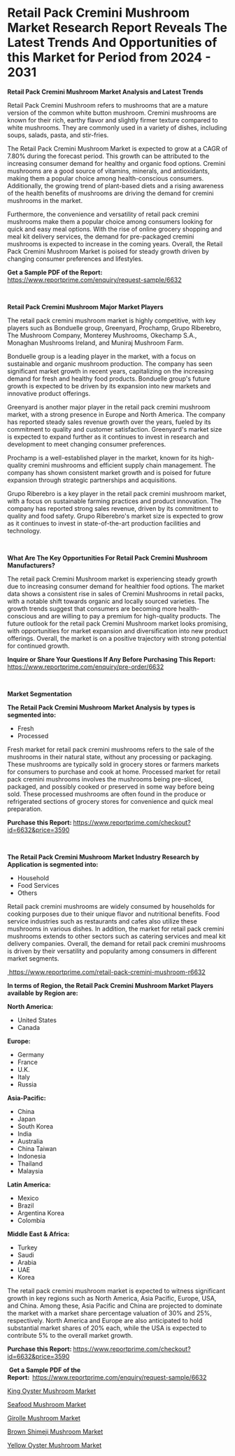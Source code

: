 <p><h1>Retail Pack Cremini Mushroom Market Research Report Reveals The Latest Trends And Opportunities of this Market for Period from 2024 - 2031</h1></p><p><strong>Retail Pack Cremini Mushroom Market Analysis and Latest Trends</strong></p>
<p><p>Retail Pack Cremini Mushroom refers to mushrooms that are a mature version of the common white button mushroom. Cremini mushrooms are known for their rich, earthy flavor and slightly firmer texture compared to white mushrooms. They are commonly used in a variety of dishes, including soups, salads, pasta, and stir-fries.</p><p>The Retail Pack Cremini Mushroom Market is expected to grow at a CAGR of 7.80% during the forecast period. This growth can be attributed to the increasing consumer demand for healthy and organic food options. Cremini mushrooms are a good source of vitamins, minerals, and antioxidants, making them a popular choice among health-conscious consumers. Additionally, the growing trend of plant-based diets and a rising awareness of the health benefits of mushrooms are driving the demand for cremini mushrooms in the market.</p><p>Furthermore, the convenience and versatility of retail pack cremini mushrooms make them a popular choice among consumers looking for quick and easy meal options. With the rise of online grocery shopping and meal kit delivery services, the demand for pre-packaged cremini mushrooms is expected to increase in the coming years. Overall, the Retail Pack Cremini Mushroom Market is poised for steady growth driven by changing consumer preferences and lifestyles.</p></p>
<p><strong>Get a Sample PDF of the Report:&nbsp;</strong> <a href="https://www.reportprime.com/enquiry/request-sample/6632">https://www.reportprime.com/enquiry/request-sample/6632</a></p>
<p>&nbsp;</p>
<p><strong>Retail Pack Cremini Mushroom Major Market Players</strong></p>
<p><p>The retail pack cremini mushroom market is highly competitive, with key players such as Bonduelle group, Greenyard, Prochamp, Grupo Riberebro, The Mushroom Company, Monterey Mushrooms, Okechamp S.A., Monaghan Mushrooms Ireland, and Muniraj Mushroom Farm.</p><p>Bonduelle group is a leading player in the market, with a focus on sustainable and organic mushroom production. The company has seen significant market growth in recent years, capitalizing on the increasing demand for fresh and healthy food products. Bonduelle group's future growth is expected to be driven by its expansion into new markets and innovative product offerings.</p><p>Greenyard is another major player in the retail pack cremini mushroom market, with a strong presence in Europe and North America. The company has reported steady sales revenue growth over the years, fueled by its commitment to quality and customer satisfaction. Greenyard's market size is expected to expand further as it continues to invest in research and development to meet changing consumer preferences.</p><p>Prochamp is a well-established player in the market, known for its high-quality cremini mushrooms and efficient supply chain management. The company has shown consistent market growth and is poised for future expansion through strategic partnerships and acquisitions.</p><p>Grupo Riberebro is a key player in the retail pack cremini mushroom market, with a focus on sustainable farming practices and product innovation. The company has reported strong sales revenue, driven by its commitment to quality and food safety. Grupo Riberebro's market size is expected to grow as it continues to invest in state-of-the-art production facilities and technology.</p></p>
<p>&nbsp;</p>
<p><strong>What Are The Key Opportunities For Retail Pack Cremini Mushroom Manufacturers?</strong></p>
<p><p>The retail pack Cremini Mushroom market is experiencing steady growth due to increasing consumer demand for healthier food options. The market data shows a consistent rise in sales of Cremini Mushrooms in retail packs, with a notable shift towards organic and locally sourced varieties. The growth trends suggest that consumers are becoming more health-conscious and are willing to pay a premium for high-quality products. The future outlook for the retail pack Cremini Mushroom market looks promising, with opportunities for market expansion and diversification into new product offerings. Overall, the market is on a positive trajectory with strong potential for continued growth.</p></p>
<p><strong>Inquire or Share Your Questions If Any Before Purchasing This Report:</strong> <a href="https://www.reportprime.com/enquiry/pre-order/6632">https://www.reportprime.com/enquiry/pre-order/6632</a></p>
<p>&nbsp;</p>
<p><strong>Market Segmentation</strong></p>
<p><strong>The Retail Pack Cremini Mushroom Market Analysis by types is segmented into:</strong></p>
<p><ul><li>Fresh</li><li>Processed</li></ul></p>
<p><p>Fresh market for retail pack cremini mushrooms refers to the sale of the mushrooms in their natural state, without any processing or packaging. These mushrooms are typically sold in grocery stores or farmers markets for consumers to purchase and cook at home. Processed market for retail pack cremini mushrooms involves the mushrooms being pre-sliced, packaged, and possibly cooked or preserved in some way before being sold. These processed mushrooms are often found in the produce or refrigerated sections of grocery stores for convenience and quick meal preparation.</p></p>
<p><strong>Purchase this Report:&nbsp;</strong><a href="https://www.reportprime.com/checkout?id=6632&price=3590">https://www.reportprime.com/checkout?id=6632&price=3590</a></p>
<p>&nbsp;</p>
<p><strong>The Retail Pack Cremini Mushroom Market Industry Research by Application is segmented into:</strong></p>
<p><ul><li>Household</li><li>Food Services</li><li>Others</li></ul></p>
<p><p>Retail pack cremini mushrooms are widely consumed by households for cooking purposes due to their unique flavor and nutritional benefits. Food service industries such as restaurants and cafes also utilize these mushrooms in various dishes. In addition, the market for retail pack cremini mushrooms extends to other sectors such as catering services and meal kit delivery companies. Overall, the demand for retail pack cremini mushrooms is driven by their versatility and popularity among consumers in different market segments.</p></p>
<p><a href="https://www.reportprime.com/retail-pack-cremini-mushroom-r6632">&nbsp;https://www.reportprime.com/retail-pack-cremini-mushroom-r6632</a></p>
<p><strong>In terms of Region, the Retail Pack Cremini Mushroom Market Players available by Region are:</strong></p>
<p>
    <p> <strong> North America: </strong>
        <ul>
            <li>United States</li>
            <li>Canada</li>
        </ul>
        </p> 
    <p> <strong> Europe: </strong>
        <ul>
            <li>Germany</li>
            <li>France</li>
            <li>U.K.</li>
            <li>Italy</li>
            <li>Russia</li>
        </ul>
        </p> 
    <p> <strong> Asia-Pacific: </strong>
        <ul>
            <li>China</li>
            <li>Japan</li>
            <li>South Korea</li>
            <li>India</li>
            <li>Australia</li>
            <li>China Taiwan</li>
            <li>Indonesia</li>
            <li>Thailand</li>
            <li>Malaysia</li>
        </ul>
        </p> 
    <p> <strong> Latin America: </strong>
        <ul>
            <li>Mexico</li>
            <li>Brazil</li>
            <li>Argentina Korea</li>
            <li>Colombia</li>
        </ul>
        </p> 
    <p> <strong> Middle East & Africa: </strong>
        <ul>
            <li>Turkey</li>
            <li>Saudi</li>
            <li>Arabia</li>
            <li>UAE</li>
            <li>Korea</li>
        </ul>
    </p>
    </p>
<p><p>The retail pack cremini mushroom market is expected to witness significant growth in key regions such as North America, Asia Pacific, Europe, USA, and China. Among these, Asia Pacific and China are projected to dominate the market with a market share percentage valuation of 30% and 25%, respectively. North America and Europe are also anticipated to hold substantial market shares of 20% each, while the USA is expected to contribute 5% to the overall market growth.</p></p>
<p><strong>Purchase this Report: </strong><a href="https://www.reportprime.com/checkout?id=6632&price=3590">https://www.reportprime.com/checkout?id=6632&price=3590</a></p>
<p>&nbsp;<strong>Get a Sample PDF of the Report:&nbsp;&nbsp;</strong><a href="https://www.reportprime.com/enquiry/request-sample/6632">https://www.reportprime.com/enquiry/request-sample/6632</a></p>
<p><strong></strong></p>
<p><p><a href="https://github.com/ranaacryptoaddmin/Market-Research-Report-List-1/blob/main/king-oyster-mushroom-market.md">King Oyster Mushroom Market</a></p><p><a href="https://github.com/nicoletavirag/Market-Research-Report-List-5/blob/main/seafood-mushroom-market.md">Seafood Mushroom Market</a></p><p><a href="https://github.com/RoccoManning/Market-Research-Report-List-6/blob/main/girolle-mushroom-market.md">Girolle Mushroom Market</a></p><p><a href="https://github.com/mauripalmi/Market-Research-Report-List-5/blob/main/brown-shimeji-mushroom-market.md">Brown Shimeji Mushroom Market</a></p><p><a href="https://github.com/gulaimolin/Market-Research-Report-List-6/blob/main/yellow-oyster-mushroom-market.md">Yellow Oyster Mushroom Market</a></p></p>